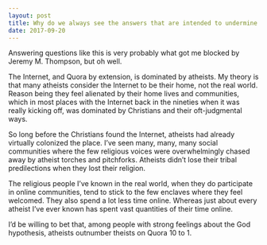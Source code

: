 ```yaml
---
layout: post
title: Why do we always see the answers that are intended to undermine faith in God?
date: 2017-09-20
---
```


<p>Answering questions like this is very probably what got me blocked by Jeremy M. Thompson, but oh well.</p><p>The Internet, and Quora by extension, is dominated by atheists. My theory is that many atheists consider the Internet to be their home, not the real world. Reason being they feel alienated by their home lives and communities, which in most places with the Internet back in the nineties when it was really kicking off, was dominated by Christians and their oft-judgmental ways.</p><p>So long before the Christians found the Internet, atheists had already virtually colonized the place. I’ve seen many, many, many social communities where the few religious voices were overwhelmingly chased away by atheist torches and pitchforks. Atheists didn’t lose their tribal predilections when they lost their religion.</p><p>The religious people I’ve known in the real world, when they do participate in online communities, tend to stick to the few enclaves where they feel welcomed. They also spend a lot less time online. Whereas just about every atheist I’ve ever known has spent vast quantities of their time online.</p><p>I’d be willing to bet that, among people with strong feelings about the God hypothesis, atheists outnumber theists on Quora 10 to 1.</p>
